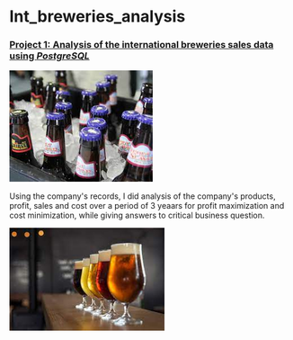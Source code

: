 # Int_breweries_analysis
### [Project 1: Analysis of the international breweries sales data using ***PostgreSQL***](https://github.com/Gbemeegar/International_breweries_analysis)

![](/Images/beer.jpg)


Using the company's records, I did analysis of the company's products, profit, sales and cost over a period of 3 yeaars for profit maximization and cost minimization, while giving answers to critical business question.

![](/Images/brew.jpg)

